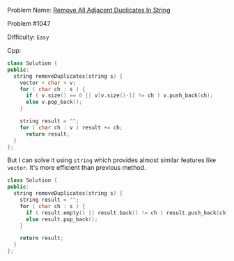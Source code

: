 Problem Name: [Remove All Adjacent Duplicates In String](https://leetcode.com/problems/remove-all-adjacent-duplicates-in-string/description/)

Problem #1047

Difficulty: `Easy`

Cpp:

```cpp
class Solution {
public:
  string removeDuplicates(string s) {
    vector < char > v;
    for ( char ch : s ) {
      if ( v.size() == 0 || v[v.size()-1] != ch ) v.push_back(ch);
      else v.pop_back();
    }

    string result = "";
    for ( char ch : v ) result += ch;
      return result;
  }
};
```

But I can solve it using `string` which provides almost similar features like `vector`. It's more efficient than previous method.

```cpp
class Solution {
public:
  string removeDuplicates(string s) {
    string result = "";
    for ( char ch : s ) {
      if ( result.empty() || result.back() != ch ) result.push_back(ch);
      else result.pop_back();
    }

    return result;
  }
};
```
